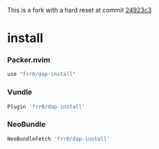 This is a fork with a hard reset at commit [24923c3](https://github.com/Pocco81/dap-buddy.nvim/tree/24923c3819a450a772bb8f675926d530e829665f)

# install


### Packer.nvim

```lua
use "frr0/dap-install"
```

### Vundle

```lua
Plugin 'frr0/dap-install'
```

### NeoBundle

```lua
NeoBundleFetch 'frr0/dap-install'
```
